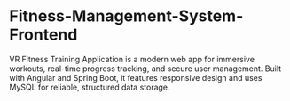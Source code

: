 # Fitness-Management-System-Frontend
VR Fitness Training Application is a modern web app for immersive workouts, real-time progress tracking, and secure user management. Built with Angular and Spring Boot, it features responsive design and uses MySQL for reliable, structured data storage.
